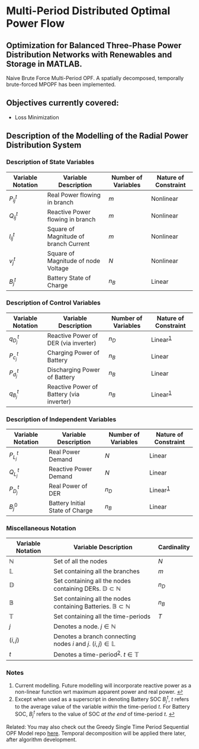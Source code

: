 # Multi-Period Distributed Optimal Power Flow
## Optimization for Balanced Three-Phase Power Distribution Networks with Renewables and Storage in MATLAB. 
Naive Brute Force Multi-Period OPF. A spatially decomposed, temporally brute-forced MPOPF has been implemented.

## Objectives currently covered: 
- Loss Minimization

## Description of the Modelling of the Radial Power Distribution System

### Description of State Variables

| Variable Notation | Variable Description                  | Number of Variables | Nature of Constraint |
|-------------------|---------------------------------------|---------------------|----------------------|
| $P^{t}_{ij}$      | Real Power flowing in branch          | $m$                 | Nonlinear            |
| $Q^{t}_{ij}$      | Reactive Power flowing in branch      | $m$                 | Nonlinear            |
| $l^{t}_{ij}$      | Square of Magnitude of branch Current | $m$                 | Nonlinear            |
| $v^{t}_{j}$       | Square of Magnitude of node Voltage   | $N$                 | Nonlinear            |
| $B^{t}_{j}$       | Battery State of Charge               | $n_{B}$             | Linear               |

### Description of Control Variables

| Variable Notation | Variable Description                     | Number of Variables | Nature of Constraint |
|-------------------|------------------------------------------|---------------------|----------------------|
| $q^{t}_{D_j}$     | Reactive Power of DER (via inverter)     | $n_{D}$             | Linear<sup id="a1">[1](#f1)</sup>              |
| $P^{t}_{c_j}$     | Charging Power of Battery                | $n_{B}$             | Linear               |
| $P^{t}_{d_j}$     | Discharging Power of Battery             | $n_{B}$             | Linear               |
| $q^{t}_{B_j}$     | Reactive Power of Battery (via inverter) | $n_{B}$             | Linear<sup id="a1">[1](#f1)</sup>              |

### Description of Independent Variables

| Variable Notation | Variable Description            | Number of Variables | Nature of Constraint |
|-------------------|---------------------------------|---------------------|----------------------|
| $P^{t}_{L_j}$     | Real Power Demand               | $N$                 | Linear               |
| $Q^{t}_{L_j}$     | Reactive Power Demand           | $N$                 | Linear               |
| $P^{t}_{D_j}$     | Real Power of DER               | $n_{D}$             | Linear<sup id="a1">[1](#f1)</sup>              |
| $B^{0}_{j}$       | Battery Initial State of Charge | $n_{B}$             | Linear               |

### Miscellaneous Notation

| Variable Notation | Variable Description                                                               | Cardinality |
|-------------------|------------------------------------------------------------------------------------|-------------|
| $\mathbb{N}$      | Set of all the nodes                                                               | $N$         |
| $\mathbb{L}$      | Set containing all the branches                                                    | $m$         |
| $\mathbb{D}$      | Set containing all the nodes containing DERs. $\mathbb{D} \subset \mathbb{N}$      | $n_{D}$     |
| $\mathbb{B}$      | Set containing all the nodes containing Batteries. $\mathbb{B} \subset \mathbb{N}$ | $n_{B}$     |
| $\mathbb{T}$      | Set containing all the time-periods                                                | $T$         |
| $j$               | Denotes a node. $j \in \mathbb{N}$                                                 |             |
| $(i, j)$          | Denotes a branch connecting nodes $i$ and $j$. $(i, j) \in \mathbb{L}$             |             |
| $t$               | Denotes a time-period<sup id="a2">[2](#f2)</sup>. $t \in \mathbb{T}$                                        |             |

### Notes
1. <span id="f1"> Current modelling. Future modelling will incorporate reactive power as a non-linear function wrt maximum apparent power and real power. [↩](#a1)</span>
2. <span id="f2"> Except when used as a superscript in denoting Battery SOC $B^{t}_j$, $t$ refers to the average value of the variable _within_ the time-period $t$. For Battery SOC, $B^{t}_j$ refers to the value of SOC _at the end_ of time-period $t$. [↩](#a2)</span>

Related: You may also check out the Greedy Single Time Period Sequential OPF Model repo [here](https://github.com/Realife-Brahmin/MultiPeriod-DistOPF-AlgoTesting). Temporal decomposition will be applied there later, after algorithm development.

